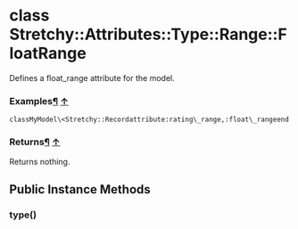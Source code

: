 # class Stretchy::Attributes::Type::Range::FloatRange [](#class-Stretchy::Attributes::Type::Range::FloatRange) [](#top)
Defines a float\_range attribute for the model.

### Examples[¶](#class-Stretchy::Attributes::Type::Range::FloatRange-label-Examples) [↑](#top)

```
classMyModel\<Stretchy::Recordattribute:rating\_range,:float\_rangeend
```

### Returns[¶](#class-Stretchy::Attributes::Type::Range::FloatRange-label-Returns) [↑](#top)

Returns nothing.

 ## Public Instance Methods
 ### type() [](#method-i-type)
 
